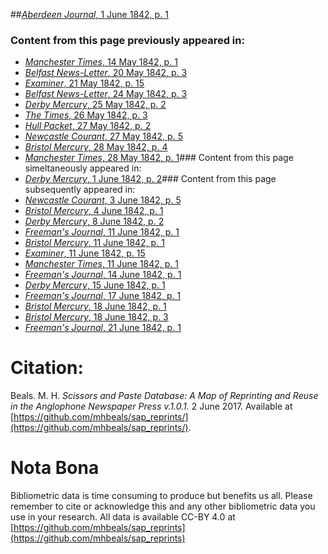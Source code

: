 ##[*Aberdeen Journal*, 1 June 1842, p. 1](https://mhbeals.github.io/sap_html/Aberdeen-Journal/Aberdeen-Journal-1-June-1842-p-1)

### Content from this page previously appeared in:
+ [*Manchester Times*, 14 May 1842, p. 1](https://mhbeals.github.io/sap_html/Manchester-Times/Manchester-Times-14-May-1842-p-1)
+ [*Belfast News-Letter*, 20 May 1842, p. 3](https://mhbeals.github.io/sap_html/Belfast-News-Letter/Belfast-News-Letter-20-May-1842-p-3)
+ [*Examiner*, 21 May 1842, p. 15](https://mhbeals.github.io/sap_html/Examiner/Examiner-21-May-1842-p-15)
+ [*Belfast News-Letter*, 24 May 1842, p. 3](https://mhbeals.github.io/sap_html/Belfast-News-Letter/Belfast-News-Letter-24-May-1842-p-3)
+ [*Derby Mercury*, 25 May 1842, p. 2](https://mhbeals.github.io/sap_html/Derby-Mercury/Derby-Mercury-25-May-1842-p-2)
+ [*The Times*, 26 May 1842, p. 3](https://mhbeals.github.io/sap_html/The-Times/The-Times-26-May-1842-p-3)
+ [*Hull Packet*, 27 May 1842, p. 2](https://mhbeals.github.io/sap_html/Hull-Packet/Hull-Packet-27-May-1842-p-2)
+ [*Newcastle Courant*, 27 May 1842, p. 5](https://mhbeals.github.io/sap_html/Newcastle-Courant/Newcastle-Courant-27-May-1842-p-5)
+ [*Bristol Mercury*, 28 May 1842, p. 4](https://mhbeals.github.io/sap_html/Bristol-Mercury/Bristol-Mercury-28-May-1842-p-4)
+ [*Manchester Times*, 28 May 1842, p. 1](https://mhbeals.github.io/sap_html/Manchester-Times/Manchester-Times-28-May-1842-p-1)### Content from this page simeltaneously appeared in:
+ [*Derby Mercury*, 1 June 1842, p. 2](https://mhbeals.github.io/sap_html/Derby-Mercury/Derby-Mercury-1-June-1842-p-2)### Content from this page subsequently appeared in:
+ [*Newcastle Courant*, 3 June 1842, p. 5](https://mhbeals.github.io/sap_html/Newcastle-Courant/Newcastle-Courant-3-June-1842-p-5)
+ [*Bristol Mercury*, 4 June 1842, p. 1](https://mhbeals.github.io/sap_html/Bristol-Mercury/Bristol-Mercury-4-June-1842-p-1)
+ [*Derby Mercury*, 8 June 1842, p. 2](https://mhbeals.github.io/sap_html/Derby-Mercury/Derby-Mercury-8-June-1842-p-2)
+ [*Freeman's Journal*, 11 June 1842, p. 1](https://mhbeals.github.io/sap_html/Freeman's-Journal/Freeman's-Journal-11-June-1842-p-1)
+ [*Bristol Mercury*, 11 June 1842, p. 1](https://mhbeals.github.io/sap_html/Bristol-Mercury/Bristol-Mercury-11-June-1842-p-1)
+ [*Examiner*, 11 June 1842, p. 15](https://mhbeals.github.io/sap_html/Examiner/Examiner-11-June-1842-p-15)
+ [*Manchester Times*, 11 June 1842, p. 1](https://mhbeals.github.io/sap_html/Manchester-Times/Manchester-Times-11-June-1842-p-1)
+ [*Freeman's Journal*, 14 June 1842, p. 1](https://mhbeals.github.io/sap_html/Freeman's-Journal/Freeman's-Journal-14-June-1842-p-1)
+ [*Derby Mercury*, 15 June 1842, p. 1](https://mhbeals.github.io/sap_html/Derby-Mercury/Derby-Mercury-15-June-1842-p-1)
+ [*Freeman's Journal*, 17 June 1842, p. 1](https://mhbeals.github.io/sap_html/Freeman's-Journal/Freeman's-Journal-17-June-1842-p-1)
+ [*Bristol Mercury*, 18 June 1842, p. 1](https://mhbeals.github.io/sap_html/Bristol-Mercury/Bristol-Mercury-18-June-1842-p-1)
+ [*Bristol Mercury*, 18 June 1842, p. 3](https://mhbeals.github.io/sap_html/Bristol-Mercury/Bristol-Mercury-18-June-1842-p-3)
+ [*Freeman's Journal*, 21 June 1842, p. 1](https://mhbeals.github.io/sap_html/Freeman's-Journal/Freeman's-Journal-21-June-1842-p-1)
                    
# Citation: 

Beals. M. H. *Scissors and Paste Database: A Map of Reprinting and Reuse in the Anglophone Newspaper Press v.1.0.1.* 2 June 2017. Available at [https://github.com/mhbeals/sap_reprints/](https://github.com/mhbeals/sap_reprints/). 
                    
# Nota Bona

Bibliometric data is time consuming to produce but benefits us all. Please remember to cite or acknowledge this and any other bibliometric data you use in your research. All data is available CC-BY 4.0 at [https://github.com/mhbeals/sap_reprints](https://github.com/mhbeals/sap_reprints)